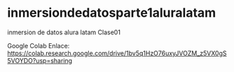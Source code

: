 # inmersiondedatosparte1aluralatam
inmersion de datos alura latam Clase01

Google Colab Enlace: https://colab.research.google.com/drive/1bv5q1HzO76uxyJVOZM_z5VX0gS5VOYDO?usp=sharing

